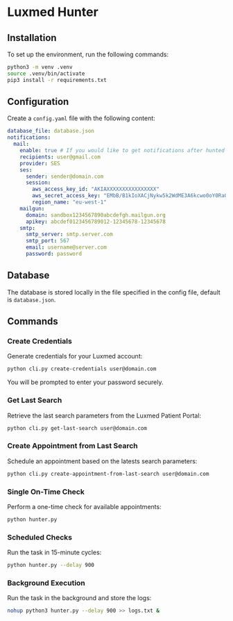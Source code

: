# Luxmed Hunter

## Installation
To set up the environment, run the following commands:
```sh
python3 -m venv .venv
source .venv/bin/activate
pip3 install -r requirements.txt
```

## Configuration
Create a `config.yaml` file with the following content:
```yaml
database_file: database.json
notifications:
  mail:
    enable: true # If you would like to get notifications after hunted appointment
    recipients: user@gmail.com
    provider: SES
    ses:
      sender: sender@domain.com
      session:
        aws_access_key_id: "AKIAXXXXXXXXXXXXXXXX"
        aws_secret_access_key: "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"
        region_name: "eu-west-1"
    mailgun:
      domain: sandbox1234567890abcdefgh.mailgun.org
      apikey: abcdef0123456789012-12345678-12345678
    smtp:
      smtp_server: smtp.server.com
      smtp_port: 567
      email: username@server.com
      password: password
```

## Database
The database is stored locally in the file specified in the config file, default is `database.json`.

## Commands

### Create Credentials
Generate credentials for your Luxmed account:
```sh
python cli.py create-credentials user@domain.com
```
You will be prompted to enter your password securely.

### Get Last Search
Retrieve the last search parameters from the Luxmed Patient Portal:
```sh
python cli.py get-last-search user@domain.com
```

### Create Appointment from Last Search
Schedule an appointment based on the latests search parameters:
```sh
python cli.py create-appointment-from-last-search user@domain.com
```

### Single On-Time Check
Perform a one-time check for available appointments:
```sh
python hunter.py
```

### Scheduled Checks
Run the task in 15-minute cycles:
```sh
python hunter.py --delay 900
```

### Background Execution
Run the task in the background and store the logs:
```sh
nohup python3 hunter.py --delay 900 >> logs.txt &
```